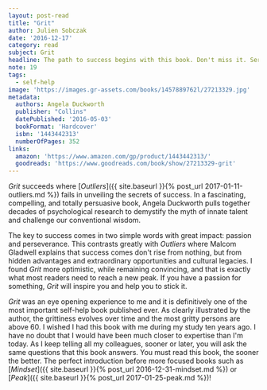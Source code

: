 ```yaml
---
layout: post-read
title: "Grit"
author: Julien Sobczak
date: '2016-12-17'
category: read
subject: Grit
headline: The path to success begins with this book. Don't miss it. Seriously.
note: 19
tags:
  - self-help
image: 'https://images.gr-assets.com/books/1457889762l/27213329.jpg'
metadata:
  authors: Angela Duckworth
  publisher: "Collins"
  datePublished: '2016-05-03'
  bookFormat: 'Hardcover'
  isbn: '1443442313'
  numberOfPages: 352
links:
  amazon: 'https://www.amazon.com/gp/product/1443442313/'
  goodreads: 'https://www.goodreads.com/book/show/27213329-grit'
---
```


*Grit* succeeds where [*Outliers*]({{ site.baseurl }}{% post_url 2017-01-11-outliers.md %}) fails in unveiling the secrets of success. In a fascinating, compelling, and totally persuasive book, Angela Duckworth pulls together decades of psychological research to demystify the myth of innate talent and challenge our conventional wisdom.

The key to success comes in two simple words with great impact: passion and perseverance. This contrasts greatly with *Outliers* where Malcom Gladwell explains that success comes don't rise from nothing, but from hidden advantages and extraordinary opportunities and cultural legacies. I found *Grit*  more optimistic, while remaining convincing, and that is exactly what most readers need to reach a new peak. If you have a passion for something, *Grit* will inspire you and help you to stick it.

*Grit* was an eye opening experience to me and it is definitively one of the most important self-help book published ever. As clearly illustrated by the author, the grittiness evolves over time and the most gritty persons are above 60. I wished I had this book with me during my study ten years ago. I have no doubt that I would have been much closer to expertise than I'm today. As I keep telling all my colleagues, sooner or later, you will ask the same questions that this book answers. You must read this book, the sooner the better. The perfect introduction before more focused books such as [*Mindset*]({{ site.baseurl }}{% post_url 2016-12-31-mindset.md %}) or [*Peak*]({{ site.baseurl }}{% post_url 2017-01-25-peak.md %})!
